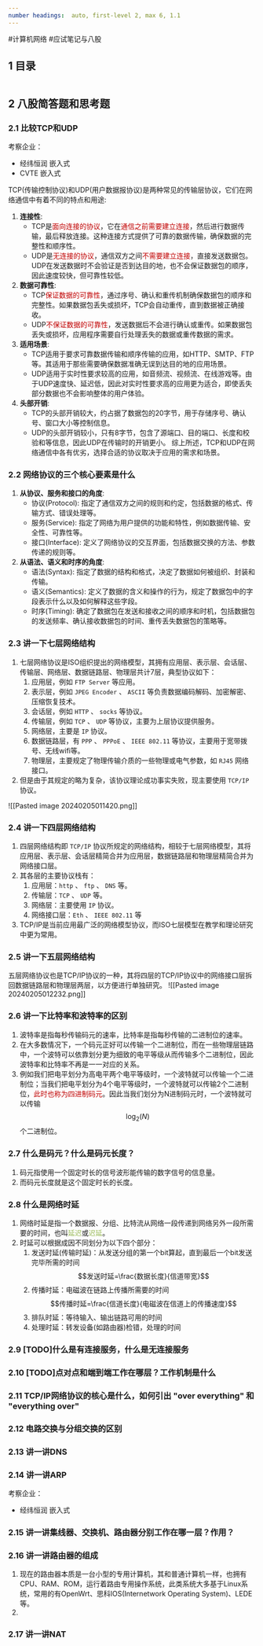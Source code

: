 ```yaml
---
number headings:  auto, first-level 2, max 6, 1.1
---
```

#计算机网络 #应试笔记与八股 

## 1 目录
```toc
```

## 2 八股简答题和思考题

### 2.1 比较TCP和UDP

考察企业：
- 经纬恒润 嵌入式
- CVTE 嵌入式

TCP(传输控制协议)和UDP(用户数据报协议)是两种常见的传输层协议，它们在网络通信中有着不同的特点和用途: 
1. **连接性**: 
   - TCP是<font color="#c00000">面向连接的协议</font>，它在<font color="#c00000">通信之前需要建立连接</font>，然后进行数据传输，最后释放连接。这种连接方式提供了可靠的数据传输，确保数据的完整性和顺序性。
   - UDP是<font color="#c00000">无连接的协议</font>，通信双方之间<font color="#c00000">不需要建立连接</font>，直接发送数据包。UDP在发送数据时不会验证是否到达目的地，也不会保证数据包的顺序，因此速度较快，但可靠性较低。
2. **数据可靠性**: 
   - TCP<font color="#c00000">保证数据的可靠性</font>，通过序号、确认和重传机制确保数据包的顺序和完整性。如果数据包丢失或损坏，TCP会自动重传，直到数据被正确接收。
   - UDP<font color="#c00000">不保证数据的可靠性</font>，发送数据后不会进行确认或重传。如果数据包丢失或损坏，应用程序需要自行处理丢失的数据或重传数据的需求。
3. **适用场景**: 
   - TCP适用于要求可靠数据传输和顺序传输的应用，如HTTP、SMTP、FTP等。其适用于那些需要确保数据准确无误到达目的地的应用场景。
   - UDP适用于实时性要求较高的应用，如音频流、视频流、在线游戏等。由于UDP速度快、延迟低，因此对实时性要求高的应用更为适合，即使丢失部分数据也不会影响整体的用户体验。
4. **头部开销**: 
   - TCP的头部开销较大，约占据了数据包的20字节，用于存储序号、确认号、窗口大小等控制信息。
   - UDP的头部开销较小，只有8字节，包含了源端口、目的端口、长度和校验和等信息，因此UDP在传输时的开销更小。
综上所述，TCP和UDP在网络通信中各有优劣，选择合适的协议取决于应用的需求和场景。

### 2.2 网络协议的三个核心要素是什么

1. **从协议、服务和接口的角度**:     
    - 协议(Protocol): 指定了通信双方之间的规则和约定，包括数据的格式、传输方式、错误处理等。
    - 服务(Service): 指定了网络为用户提供的功能和特性，例如数据传输、安全性、可靠性等。
    - 接口(Interface): 定义了网络协议的交互界面，包括数据交换的方法、参数传递的规则等。
2. **从语法、语义和时序的角度**: 
    - 语法(Syntax): 指定了数据的结构和格式，决定了数据如何被组织、封装和传输。
    - 语义(Semantics): 定义了数据的含义和操作的行为，规定了数据包中的字段表示什么以及如何解释这些字段。
    - 时序(Timing): 确定了数据包在发送和接收之间的顺序和时机，包括数据包的发送频率、确认接收数据包的时间、重传丢失数据包的策略等。

### 2.3 讲一下七层网络结构

1. 七层网络协议是ISO组织提出的网络模型，其拥有应用层、表示层、会话层、传输层、网络层、数据链路层、物理层共计7层，典型协议如下：
	1. 应用层，例如 `FTP Server` 等应用。
	2. 表示层，例如 `JPEG Encoder` 、 `ASCII` 等负责数据编码解码、加密解密、压缩恢复技术。
	3. 会话层，例如 `HTTP` 、 `socks` 等协议。
	4. 传输层，例如 `TCP` 、 `UDP` 等协议，主要为上层协议提供服务。
	5. 网络层，主要是 `IP` 协议。
	6. 数据链路层，有 `PPP` 、 `PPPoE` 、 `IEEE 802.11` 等协议，主要用于宽带拨号、无线wifi等。
	7. 物理层，主要规定了物理传输介质的一些物理或电气参数，如 `RJ45` 网络接口。
2. 但是由于其规定的略为复杂，该协议理论成功事实失败，现主要使用 `TCP/IP` 协议。

![[Pasted image 20240205011420.png]]

### 2.4 讲一下四层网络结构

1. 四层网络结构即 `TCP/IP` 协议所规定的网络结构，相较于七层网络模型，其将应用层、表示层、会话层精简合并为应用层，数据链路层和物理层精简合并为网络接口层。
2. 其各层的主要协议栈有：
	1. 应用层：`http` 、 `ftp` 、 `DNS` 等。
	2. 传输层：`TCP` 、 `UDP` 等。
	3. 网络层：主要使用 `IP` 协议。
	4. 网络接口层：`Eth` 、 `IEEE 802.11` 等
3. TCP/IP是当前应用最广泛的网络模型协议，而ISO七层模型在教学和理论研究中更为常用。

### 2.5 讲一下五层网络结构

五层网络协议也是TCP/IP协议的一种，其将四层的TCP/IP协议中的网络接口层拆回数据链路层和物理层两层，以方便进行单独研究。
![[Pasted image 20240205012232.png]]

### 2.6 讲一下比特率和波特率的区别

1. 波特率是指每秒传输码元的速率，比特率是指每秒传输的二进制位的速率。
2. 在大多数情况下，一个码元正好可以传输一个二进制位，而在一些物理层链路中，一个波特可以依靠划分更为细致的电平等级从而传输多个二进制位，因此波特率和比特率不再是一一对应的关系。
3. 例如我们把电平划分为高电平两个电平等级时，一个波特就可以传输一个二进制位；当我们把电平划分为4个电平等级时，一个波特就可以传输2个二进制位，<font color="#c00000">此时也称为四进制码元</font>。因此当我们划分为N进制码元时，一个波特就可以传输$$\log_2(N)$$个二进制位。

### 2.7 什么是码元？什么是码元长度？

1. 码元指使用一个固定时长的信号波形能传输的数字信号的信息量。
2. 而码元长度就是这个固定时长的长度。

### 2.8 什么是网络时延

1. 网络时延是指一个数据报、分组、比特流从网络一段传递到网络另外一段所需要的时间，也叫<font color="#9bbb59">延迟</font>或<font color="#9bbb59">迟延</font>。
2. 时延可以根据成因不同划分为以下四个部分：
	1. 发送时延(传输时延)：从发送分组的第一个bit算起，直到最后一个bit发送完毕所需的时间$$发送时延=\frac{数据长度}{信道带宽}$$
	2. 传播时延：电磁波在链路上传播所需要的时间$$传播时延=\frac{信道长度}{电磁波在信道上的传播速度}$$
	3. 排队时延：等待输入、输出链路可用的时间
	4. 处理时延：转发设备(如路由器)检错，处理的时间

### 2.9 [TODO]什么是有连接服务，什么是无连接服务


### 2.10 [TODO]点对点和端到端工作在哪层？工作机制是什么


### 2.11 TCP/IP网络协议的核心是什么，如何引出 "over everything" 和 "everything over"


### 2.12 电路交换与分组交换的区别


### 2.13 讲一讲DNS


### 2.14 讲一讲ARP

考察企业：
- 经纬恒润 嵌入式




### 2.15 讲一讲集线器、交换机、路由器分别工作在哪一层？作用？


### 2.16 讲一讲路由器的组成

1. 现在的路由器本质是一台小型的专用计算机，其和普通计算机一样，也拥有CPU、RAM、ROM，运行着路由专用操作系统，此类系统大多基于Linux系统，常用的有OpenWrt、思科IOS(Internetwork Operating System)、LEDE等。
2. 

### 2.17 讲一讲NAT




